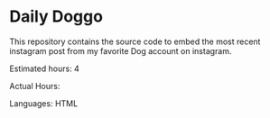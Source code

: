 # Daily Doggo
 This repository contains the source code to embed the most 
 recent instagram post from my favorite Dog account on instagram.
 
 Estimated hours: 4
 
 Actual Hours: 
 
 Languages: HTML
